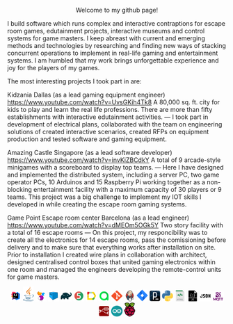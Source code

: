 <p align="center">Welcome to my github page!</p>

I build software which runs complex and interactive contraptions for escape room games, edutainment projects, interactive museums and control systems for game masters. I keep abreast with current and emerging methods and technologies by researching and finding new ways of stacking concurrent operations to implement in real-life gaming and entertainment systems. I am humbled that my work brings unforgettable experience and joy for the players of my games.

The most interesting projects I took part in are: 

Kidzania Dallas (as a lead gaming equipment engineer)
https://www.youtube.com/watch?v=UvsGKih4Tk8
A 80,000 sq. ft. city for kids to play and learn the real life professions. There are more than fifty establishments with interactive edutainment activities. 
— I took part in development of electrical plans, collaborated with the team on engineering solutions of created interactive scenarios, created RFPs on equipment production and tested software and gaming equipment.

Amazing Castle Singapore (as a lead software developer)
https://www.youtube.com/watch?v=invKiZBCdkY
A total of 9 arcade-style minigames with a scoreboard to display top teams. 
— Here I have designed and implemented the distributed system, including a server PC, two game operator PCs, 10 Arduinos and 15 Raspberry Pi working together as a non-blocking entertainment facility with a maximum capacity of 30 players or 9 teams. This project was a big challenge to implement my IOT skills I developed in while creating the escape room gaming systems.

Game Point Escape room center Barcelona (as a lead engineer)
https://www.youtube.com/watch?v=dMEOm5OGk5Y
Two story facility with a total of 16 escape rooms
— On this project, my responcibility was to create all the electronics for 14 escape rooms, pass the comissioning before delivery and to make sure that everything works after installation on site. Prior to installation I created wire plans in collaboration with architect, designed centralised control boxes that united gaming electronics within one room and managed the engineers developing the remote-control units for game masters.


<p  align="center">
<img width="5%" title="IntelliJ IDEA" src="img/logo/IDEA-logo.svg">
<img width="5%" title="Java" src="img/logo/java-logo.svg">
<img width="5%" title="Selenide" src="img/logo/selenide-logo.svg">
<img width="5%" title="Selenoid" src="img/logo/selenoid-logo.svg">
<img width="5%" title="Gradle" src="img/logo/gradle-logo.svg ">
<img width="5%" title="JUnit5" src="img/logo/junit5-logo.svg">
<img width="5%" title="Allure Report" src="img/logo/allure-Report-logo.svg">
<img width="5%" title="Allure TestOps" src="img/logo/allure-ee-logo.svg">
<img width="5%" title="Github" src="img/logo/git-logo.svg">
<img width="5%" title="Jenkins" src="img/logo/jenkins-logo.svg">
<img width="5%" title="Jira" src="img/logo/jira-logo.svg">
<img width="5%" title="Telegram" src="img/logo/Processing.svg">
<img width="5%" title="Telegram" src="img/logo/Python.svg">
<img width="5%" title="Telegram" src="img/logo/html.svg">
<img width="5%" title="Telegram" src="img/logo/javascript.svg">
<img width="5%" title="Telegram" src="img/logo/json.svg">
<img width="5%" title="Telegram" src="img/logo/mqtt-ver.svg">
<img width="5%" title="Telegram" src="img/logo/node-red-icon.svg">
<img width="5%" title="Telegram" src="img/logo/arduino-1.svg">
<img width="5%" title="Telegram" src="img/logo/raspberry-pi.svg">

</p>
